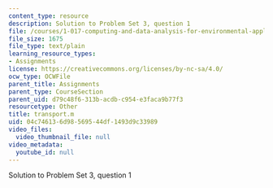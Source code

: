 ```yaml
---
content_type: resource
description: Solution to Problem Set 3, question 1
file: /courses/1-017-computing-and-data-analysis-for-environmental-applications-fall-2003/04c746136d98569544df1493d9c33989_transport.m
file_size: 1675
file_type: text/plain
learning_resource_types:
- Assignments
license: https://creativecommons.org/licenses/by-nc-sa/4.0/
ocw_type: OCWFile
parent_title: Assignments
parent_type: CourseSection
parent_uid: d79c48f6-313b-acdb-c954-e3faca9b77f3
resourcetype: Other
title: transport.m
uid: 04c74613-6d98-5695-44df-1493d9c33989
video_files:
  video_thumbnail_file: null
video_metadata:
  youtube_id: null
---
```

Solution to Problem Set 3, question 1